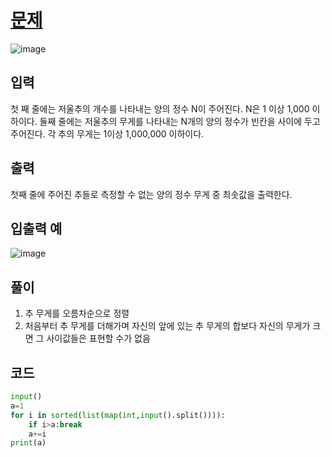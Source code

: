 # [문제](https://www.acmicpc.net/problem/2437)  
![image](https://user-images.githubusercontent.com/59672592/153430873-35249d87-bef4-48dc-8426-9d9a30e0060c.png)


## 입력  
첫 째 줄에는 저울추의 개수를 나타내는 양의 정수 N이 주어진다. N은 1 이상 1,000 이하이다. 둘째 줄에는 저울추의 무게를 나타내는 N개의 양의 정수가 빈칸을 사이에 두고 주어진다. 각 추의 무게는 1이상 1,000,000 이하이다.
## 출력  
첫째 줄에 주어진 추들로 측정할 수 없는 양의 정수 무게 중 최솟값을 출력한다.

## 입출력 예  
![image](https://user-images.githubusercontent.com/59672592/153430977-a6f80fd0-b85b-452b-91fe-e215385dc837.png)


## 풀이  
1. 추 무게를 오름차순으로 정렬  
2. 처음부터 추 무게를 더해가며 자신의 앞에 있는 추 무게의 합보다 자신의 무게가 크면 그 사이값들은 표현할 수가 없음  
 
## 코드  
```python
input()
a=1
for i in sorted(list(map(int,input().split()))):
    if i>a:break
    a+=i
print(a)
```
